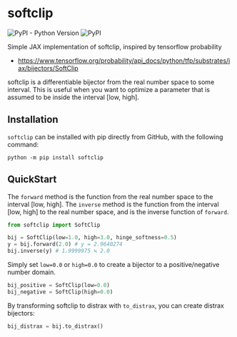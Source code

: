 # softclip
![PyPI - Python Version](https://img.shields.io/pypi/pyversions/softclip)
![PyPI](https://img.shields.io/pypi/v/softclip)

Simple JAX implementation of softclip, inspired by tensorflow probability

- <https://www.tensorflow.org/probability/api_docs/python/tfp/substrates/jax/bijectors/SoftClip>

softclip is a differentiable bijector from the real number space to some interval.
This is useful when you want to optimize a parameter that is assumed to be inside the interval [low, high].

## Installation

`softclip` can be installed with pip directly from GitHub, with the following command:

```
python -m pip install softclip
```

## QuickStart

The `forward` method is the function from the real number space to the interval [low, high].
The `inverse` method is the function from the interval [low, high] to the real number space, and is the inverse function of `forward`.

```python
from softclip import SoftClip

bij = SoftClip(low=1.0, high=3.0, hinge_softness=0.5)
y = bij.forward(2.0) # y = 2.9640274
bij.inverse(y) # 1.9999975 ≒ 2.0
```

Simply set `low=0.0` or `high=0.0` to create a bijector to a positive/negative number domain.

```python
bij_positive = SoftClip(low=0.0)
bij_negative = SoftClip(high=0.0)
```

By transforming softclip to distrax with `to_distrax`, you can create distrax bijectors:

```python
bij_distrax = bij.to_distrax()
```

